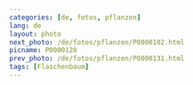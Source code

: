 ```yaml
---
categories: [de, fotos, pflanzen]
lang: de
layout: photo
next_photo: /de/fotos/pflanzen/P0000102.html
picname: P0000120
prev_photo: /de/fotos/pflanzen/P0000131.html
tags: [Flaschenbaum]
---
```

